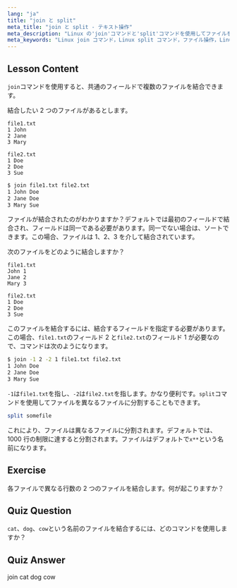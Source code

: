 ```yaml
---
lang: "ja"
title: "join と split"
meta_title: "join と split - テキスト操作"
meta_description: "Linux の'join'コマンドと'split'コマンドを使用してファイルを操作する方法を学びます。共通のフィールドでファイルを結合し、大きなファイルを効率的に分割する方法を理解します。実用的な例とヒントを得られます。"
meta_keywords: "Linux join コマンド，Linux split コマンド，ファイル操作，Linux チュートリアル，コマンドライン，初心者 Linux, Linux ガイド"
---
```


## Lesson Content

`join`コマンドを使用すると、共通のフィールドで複数のファイルを結合できます。

結合したい 2 つのファイルがあるとします。

```plaintext
file1.txt
1 John
2 Jane
3 Mary

file2.txt
1 Doe
2 Doe
3 Sue
```

```bash
$ join file1.txt file2.txt
1 John Doe
2 Jane Doe
3 Mary Sue
```

ファイルが結合されたのがわかりますか？デフォルトでは最初のフィールドで結合され、フィールドは同一である必要があります。同一でない場合は、ソートできます。この場合、ファイルは 1、2、3 を介して結合されています。

次のファイルをどのように結合しますか？

```plaintext
file1.txt
John 1
Jane 2
Mary 3

file2.txt
1 Doe
2 Doe
3 Sue
```

このファイルを結合するには、結合するフィールドを指定する必要があります。この場合、`file1.txt`のフィールド 2 と`file2.txt`のフィールド 1 が必要なので、コマンドは次のようになります。

```bash
$ join -1 2 -2 1 file1.txt file2.txt
1 John Doe
2 Jane Doe
3 Mary Sue
```

`-1`は`file1.txt`を指し、`-2`は`file2.txt`を指します。かなり便利です。`split`コマンドを使用してファイルを異なるファイルに分割することもできます。

```bash
split somefile
```

これにより、ファイルは異なるファイルに分割されます。デフォルトでは、1000 行の制限に達すると分割されます。ファイルはデフォルトで`x**`という名前になります。

## Exercise

各ファイルで異なる行数の 2 つのファイルを結合します。何が起こりますか？

## Quiz Question

`cat`、`dog`、`cow`という名前のファイルを結合するには、どのコマンドを使用しますか？

## Quiz Answer

join cat dog cow
